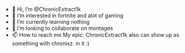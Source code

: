 - 👋 Hi, I’m @ChronicExtract1k
- 👀 I’m interested in fortnite and alot of gaming
- 🌱 I’m currently learning nothing
- 💞️ I’m looking to collaborate on montages
- 📫 How to reach me My epic:  ChronicExtract1k also can show up as something with chronixz. in it :)

<!---
ChronicExtract1k/ChronicExtract1k is a ✨ special ✨ repository because its `README.md` (this file) appears on your GitHub profile.
You can click the Preview link to take a look at your changes.
--->

